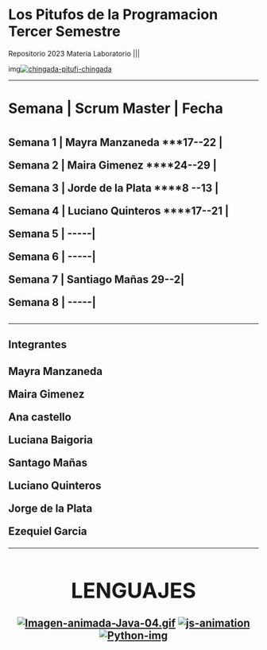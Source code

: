 # Los Pitufos de la Programacion Tercer Semestre
Repositorio 2023 Materia Laboratorio |||



<div img>
  img<a href='https://postimages.org/' target='_blank'><img src='https://i.postimg.cc/MZNCKhsC/chingada-pitufi-chingada.gif' border='0' alt='chingada-pitufi-chingada'/></a>
</div>










___________________________________________________________________________________________________________________________________________________


<H1>Semana |  Scrum Master | Fecha <H1>

<H2>
   
Semana 1 |   Mayra Manzaneda  ***17--22  |
   
Semana 2 |   Maira Gimenez  ****24--29   |
   
Semana 3 | Jorde de la Plata  ****8 --13 |
   
Semana 4 | Luciano Quinteros ****17--21  |
   
Semana 5 | -----|
   
Semana 6 | -----|
   
Semana 7 | Santiago Mañas 29--2|
   
Semana 8 | -----|     <H2>    
   _______________________________________________________________________________________________________________________________________________________________ 

<h2>Integrantes<h2>
 
   Mayra Manzaneda
   
   Maira Gimenez
   
   Ana castello
   
   Luciana Baigoria
   
   Santago Mañas
   
   Luciano Quinteros
   
   Jorge de la Plata
   
   Ezequiel Garcia
______________________________________________________________________________________________________________________________________________________________________

                                                     
                                                           
         
<div align="center">
  <h1>LENGUAJES</h1>
   
   [![Imagen-animada-Java-04.gif](https://i.postimg.cc/sDsL7bHJ/Imagen-animada-Java-04.gif)](https://postimg.cc/s1HKRHrB)
 <a href='https://postimages.org/' target='_blank'><img src='https://i.postimg.cc/ZKxcmRc8/js-animation.gif' border='0' alt='js-animation'/></a>
  <a href='https://postimg.cc/z3TDs6W7' target='_blank'><img src='https://i.postimg.cc/z3TDs6W7/Python-img.gif' border='0' alt='Python-img'/></a>
</div>                                                 
                                                           
                                                           
                                                           
 
                                                           
                                                           
                                                                                                                                                                                                  



